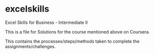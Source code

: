# excelskills
Excel Skills for Business - Intermediate II

This is a file for Solutions for the course mentioned above on Coursera. 

This contains the processes/steps/methods taken to complete the assignments/challenges.
